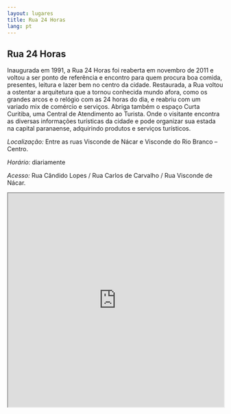 ```yaml
---
layout: lugares
title: Rua 24 Horas
lang: pt
---
```


## Rua 24 Horas

Inaugurada em 1991, a Rua 24 Horas foi reaberta em novembro de 2011 e voltou a ser ponto de referência e encontro para quem procura boa comida, presentes, leitura e lazer bem no centro da cidade.
Restaurada, a Rua voltou a ostentar a arquitetura que a tornou conhecida mundo afora, como os grandes arcos e o relógio com as 24 horas do dia, e reabriu com um variado mix de comércio e serviços.
Abriga também o espaço Curta Curitiba, uma Central de Atendimento ao Turista. Onde o visitante encontra as diversas informações turísticas da cidade e pode organizar sua estada na capital paranaense, adquirindo produtos e serviços turísticos.


*Localização:*
Entre as ruas Visconde de Nácar e Visconde do Rio Branco – Centro.

*Horário:*
diariamente

*Acesso:*
Rua Cândido Lopes / Rua Carlos de Carvalho / Rua Visconde de Nácar.


<iframe style="width:100%; height:500px;" src="https://a.tiles.mapbox.com/v4/nolram.imlbm6c3/attribution,zoompan,zoomwheel,geocoder,share.html?access_token=pk.eyJ1Ijoibm9scmFtIiwiYSI6ImxwQndGSTQifQ.CiUt2RoqzvarItHA-wtPag"></iframe>
